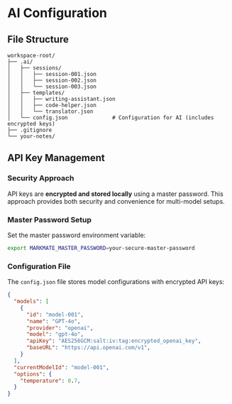 # AI Configuration

## File Structure
```
workspace-root/
├── .ai/
│   ├── sessions/
│   │   ├── session-001.json
│   │   ├── session-002.json
│   │   └── session-003.json
│   ├── templates/
│   │   ├── writing-assistant.json
│   │   ├── code-helper.json
│   │   └── translator.json
│   └── config.json              # Configuration for AI (includes encrypted keys) 
├── .gitignore
└── your-notes/
```

## API Key Management

### Security Approach

API keys are **encrypted and stored locally** using a master password. This approach provides both security and convenience for multi-model setups.

### Master Password Setup

Set the master password environment variable:

```bash
export MARKMATE_MASTER_PASSWORD=your-secure-master-password
```

### Configuration File
The `config.json` file stores model configurations with encrypted API keys:
```json
{
  "models": [
    {
      "id": "model-001",
      "name": "GPT-4o",
      "provider": "openai",
      "model": "gpt-4o",
      "apiKey": "AES256GCM:salt:iv:tag:encrypted_openai_key",
      "baseURL": "https://api.openai.com/v1",
    }
  ],
  "currentModelId": "model-001",
  "options": {
    "temperature": 0.7,
  }
}
```